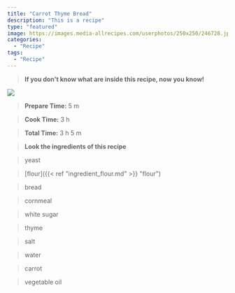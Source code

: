 ```yaml
---
title: "Carrot Thyme Bread"
description: "This is a recipe"
type: "featured"
image: https://images.media-allrecipes.com/userphotos/250x250/246728.jpg
categories: 
  - "Recipe"
tags: 
  - "Recipe"
---
```



>**If you don't know what are inside this recipe, now you know!**

![](../images/Recipes-Banner.jpg)
> **Prepare Time:** 5 m


> **Cook Time:** 3 h


> **Total Time:** 3 h 5 m

> **Look the ingredients of this recipe**

> yeast

> [flour]({{< ref "ingredient_flour.md" >}} "flour")

> bread

> cornmeal

> white sugar

> thyme

> salt

> water

> carrot

> vegetable oil

